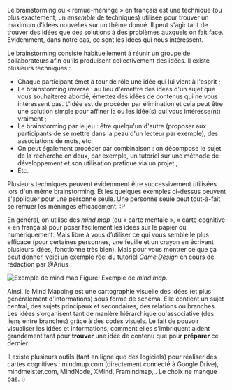 Le brainstorming ou « remue-méninge » en français est une technique (ou plus exactement, un *ensemble* de techniques) utilisée pour trouver un maximum d'idées nouvelles sur un thème donné. Il peut s'agir tant de trouver des idées que des solutions à des problèmes auxquels on fait face. Evidemment, dans notre cas, ce sont les idées qui nous intéressent. 

Le brainstorming consiste habituellement à réunir un groupe de collaborateurs afin qu'ils produisent collectivement des idées. Il existe plusieurs techniques :

- Chaque participant émet à tour de rôle une idée qui lui vient à l'esprit ;
- Le brainstorming inversé : au lieu d'émettre des idées d'un sujet que vous souhaiterez abordé, émettez des idées de contenus qui ne vous intéressent pas. L'idée est de procéder par élimination et cela peut être une solution simple pour affiner la ou les idée(s) qui vous intéresse(nt) vraiment ;
- Le brainstorming par le jeu : être quelqu'un d'autre  (proposer aux participants de se mettre dans la peau d'un lecteur par exemple), des associations de mots, etc.
- On peut également procéder par combinaison : on décompose le sujet de la recherche en deux, par exemple, un tutoriel sur une méthode de développement et son utilisation pratique via un projet ;
- Etc.

Plusieurs techniques peuvent évidemment être successivement utilisées lors d'un même brainstorming. Et les quelques exemples ci-dessus peuvent s'appliquer pour une personne seule. Une personne seule peut tout-à-fait se remuer les méninges efficacement. :P

En général, on utilise des *mind map* (ou « carte mentale », « carte cognitive » en français) pour poser facilement les idées sur le papier ou numériquement. Mais libre à vous d’utiliser ce qui vous semble le plus efficace (pour certaines personnes, une feuille et un crayon en écrivant plusieurs idées, fonctionne très bien). Mais pour vous montrer ce que ça peut donner, voici un exemple réel du tutoriel *Game Design* en cours de rédaction par @Arius :

![Exemple de mind map](/media/galleries/1121/63abf90a-5a16-44aa-94b1-16aac3a48673.png)
Figure: Exemple de *mind map*.


Ainsi, le Mind Mapping est une cartographie visuelle des idées (et plus généralement d'informations) sous forme de schéma. Elle contient un sujet central, des sujets principaux et secondaires, des relations ou branches. Les idées s’organisent tant de manière hiérarchique qu'associative (des liens entre branches) grâce à des codes visuels. Le fait de pouvoir visualiser les idées et informations, comment elles s'imbriquent aident grandement tant pour **trouver** une idée de contenu que pour **préparer** ce dernier.

Il existe plusieurs outils (tant en ligne que des logiciels) pour réaliser des cartes cognitives : mindmup.com (directement connecté à Google Drive), mindmeister.com, MindNode, XMind, Framindmap,.. Le choix ne manque pas. :)